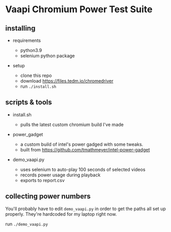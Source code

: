 # Vaapi Chromium Power Test Suite

## installing
 - requirements
   - python3.9
   - selenium python package

 - setup
   - clone this repo
   - download https://files.tedm.io/chromedriver
   - run `./install.sh`
  
## scripts & tools
 - install.sh
   - pulls the latest custom chromium build I've made

 - power_gadget
   - a custom build of intel's power gadged with some tweaks.
   - built from https://github.com/tmathmeyer/intel-power-gadget

 - demo_vaapi.py
   - uses selenium to auto-play 100 seconds of selected videos
   - records power usage during playback
   - exports to report.csv

## collecting power numbers
You'll probably have to edit `demo_vaapi.py` in order to get the
paths all set up properly. They're hardcoded for my laptop right now.

run `./demo_vaapi.py`
